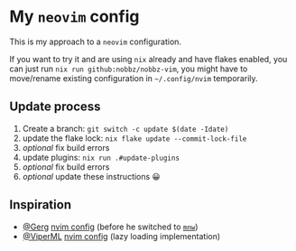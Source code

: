 My `neovim` config
==================

This is my approach to a `neovim` configuration.

If you want to try it and are using `nix` already and have flakes enabled, you
can just run `nix run github:nobbz/nobbz-vim`, you might have to move/rename
existing configuration in `~/.config/nvim` temporarily.

Update process
--------------

1. Create a branch: `git switch -c update $(date -Idate)`
2. update the flake lock: `nix flake update --commit-lock-file`
3. *optional* fix build errors
4. update plugins: `nix run .#update-plugins`
5. *optional* fix build errors
6. *optional* update these instructions 😀

Inspiration
-----------

* [@Gerg] [nvim config][gerg-config] (before he switched to [`mnw`])
* [@ViperML] [nvim config][viper-config] (lazy loading implementation)

[@Gerg]: https://github.com/Gerg-L
[@ViperML]: https://github.com/viperML
[gerg-config]: https://github.com/Gerg-L/nvim-flake
[viper-config]: https://github.com/viperML/dotfiles/tree/e43c072f8bc229a45e41978e751b47e1d3d81893/packages/neovim/viper-init-plugin
[`mnw`]: https://github.com/Gerg-L/mnw
